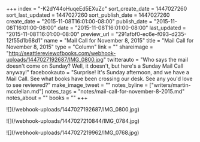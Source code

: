 +++
index = "-K2dY44oHuqeEd5EXuZc"
sort_create_date = 1447027260
sort_last_updated = 1447027260
sort_publish_date = 1447027260
create_date = "2015-11-08T16:01:00-08:00"
publish_date = "2015-11-08T16:01:00-08:00"
date = "2015-11-08T16:01:00-08:00"
last_updated = "2015-11-08T16:01:00-08:00"
preview_url = "291afbf0-ec6e-f093-d235-12f55d1b68d1"
name = "Mail Call for November 8, 2015"
title = "Mail Call for November 8, 2015"
type = "Column"
link = ""
shareimage = "http://seattlereviewofbooks.com/webhook-uploads/1447027192687/IMG_0800.jpg"
twitterauto = "Who says the mail doesn't come on Sunday? Well, it doesn't, but here's a Sunday Mail Call anyway!"
facebookauto = "Surprise! It's Sunday afternoon, and we have a Mail Call. See what books have been crossing our desk. See any you'd love to see reviewed?"
make_image_tweet = ""
notes_byline = ["writers/martin-mcclellan.md"]
notes_tags = "notes/mail-call-for-november-8-2015.md"
notes_about = ""
books = ""
+++
<p class="image">![](/webhook-uploads/1447027192687/IMG_0800.jpg)</p>
<p class="image">![](/webhook-uploads/1447027210844/IMG_0784.jpg)</p>
<p class="image">![](/webhook-uploads/1447027219962/IMG_0768.jpg)</p>